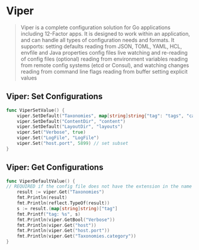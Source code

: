 # Viper

> Viper is a complete configuration solution for Go applications including 12-Factor apps. It is designed to work within an application, and can handle all types of configuration needs and formats. It supports:
    setting defaults
    reading from JSON, TOML, YAML, HCL, envfile and Java properties config files
    live watching and re-reading of config files (optional)
    reading from environment variables
    reading from remote config systems (etcd or Consul), and watching changes
    reading from command line flags
    reading from buffer
    setting explicit values


## Viper: Set Configurations

```go
func ViperSetValue() {
    viper.SetDefault("Taxonomies", map[string]string{"tag": "tags", "category": "categories"})
    viper.SetDefault("ContentDir", "content")
    viper.SetDefault("LayoutDir", "layouts")
    viper.Set("Verbose", true)
    viper.Set("LogFile", "LogFile")
    viper.Set("host.port", 5899) // set subset
}
```

## Viper: Get Configurations

```go
func ViperDefaultValue() {
// REQUIRED if the config file does not have the extension in the name
    result := viper.Get("Taxonomies")
    fmt.Println(result)
    fmt.Println(reflect.TypeOf(result))
    s := result.(map[string]string)["tag"]
    fmt.Printf("tag: %s", s)
    fmt.Println(viper.GetBool("Verbose"))
    fmt.Println(viper.Get("host"))
    fmt.Println(viper.Get("host.port"))
    fmt.Println(viper.Get("Taxonomies.category"))
}
```
